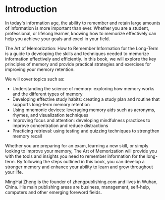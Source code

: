 # Introduction

In today's information age, the ability to remember and retain large amounts of information is more important than ever. Whether you are a student, professional, or lifelong learner, knowing how to memorize effectively can help you achieve your goals and excel in your field.

The Art of Memorization: How to Remember Information for the Long-Term is a guide to developing the skills and techniques needed to memorize information effectively and efficiently. In this book, we will explore the key principles of memory and provide practical strategies and exercises for improving your memory retention.

We will cover topics such as:

* Understanding the science of memory: exploring how memory works and the different types of memory
* Developing effective study habits: creating a study plan and routine that supports long-term memory retention
* Using mnemonic devices: leveraging memory aids such as acronyms, rhymes, and visualization techniques
* Improving focus and attention: developing mindfulness practices to improve concentration and reduce distractions
* Practicing retrieval: using testing and quizzing techniques to strengthen memory recall

Whether you are preparing for an exam, learning a new skill, or simply looking to improve your memory, The Art of Memorization will provide you with the tools and insights you need to remember information for the long-term. By following the steps outlined in this book, you can develop a stronger memory and enhance your ability to learn and grow throughout your life.


MingHai Zheng is the founder of zhengpublishing.com and lives in Wuhan, China. His main publishing areas are business, management, self-help, computers and other emerging foreword fields.
